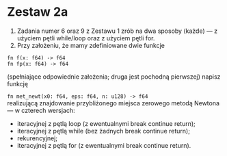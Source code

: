 # Zestaw 2a
1. Zadania numer 6 oraz 9 z Zestawu 1 zrób na dwa sposoby (każde) — z użyciem pętli while/loop oraz z użyciem pętli for.
2. Przy założeniu, że mamy zdefiniowane dwie funkcje


`fn f(x: f64) -> f64`\
`fn fp(x: f64) -> f64`

(spełniające odpowiednie założenia; druga jest pochodną pierwszej) napisz funkcję

`fn met_newt(x0: f64, eps: f64, n: u128) -> f64`\
realizującą znajdowanie przybliżonego miejsca zerowego metodą Newtona — w czterech wersjach:
- iteracyjnej z pętlą loop (z ewentualnymi break continue return);
- iteracyjnej z pętlą while (bez żadnych break continue return);
- rekurencyjnej;
- iteracyjnej z pętlą for (z ewentualnymi break continue return).